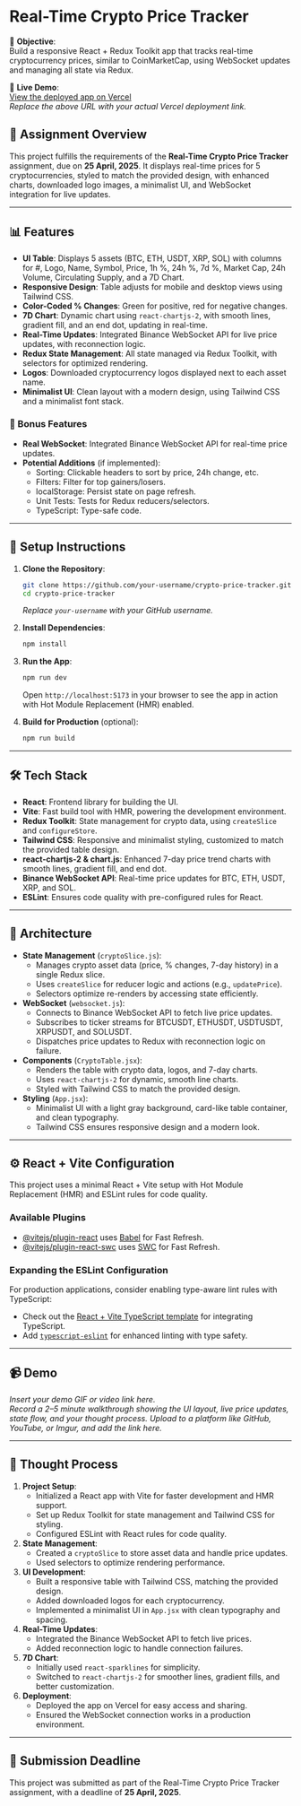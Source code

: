 # Real-Time Crypto Price Tracker

🎯 **Objective**:  
Build a responsive React + Redux Toolkit app that tracks real-time cryptocurrency prices, similar to CoinMarketCap, using WebSocket updates and managing all state via Redux.

🚀 **Live Demo**:  
[View the deployed app on Vercel](https://your-vercel-app-url.vercel.app)  
*Replace the above URL with your actual Vercel deployment link.*

## 📘 Assignment Overview
This project fulfills the requirements of the **Real-Time Crypto Price Tracker** assignment, due on **25 April, 2025**. It displays real-time prices for 5 cryptocurrencies, styled to match the provided design, with enhanced charts, downloaded logo images, a minimalist UI, and WebSocket integration for live updates.

---

## 📊 Features
- **UI Table**: Displays 5 assets (BTC, ETH, USDT, XRP, SOL) with columns for #, Logo, Name, Symbol, Price, 1h %, 24h %, 7d %, Market Cap, 24h Volume, Circulating Supply, and a 7D Chart.
- **Responsive Design**: Table adjusts for mobile and desktop views using Tailwind CSS.
- **Color-Coded % Changes**: Green for positive, red for negative changes.
- **7D Chart**: Dynamic chart using `react-chartjs-2`, with smooth lines, gradient fill, and an end dot, updating in real-time.
- **Real-Time Updates**: Integrated Binance WebSocket API for live price updates, with reconnection logic.
- **Redux State Management**: All state managed via Redux Toolkit, with selectors for optimized rendering.
- **Logos**: Downloaded cryptocurrency logos displayed next to each asset name.
- **Minimalist UI**: Clean layout with a modern design, using Tailwind CSS and a minimalist font stack.

### 🌟 Bonus Features
- **Real WebSocket**: Integrated Binance WebSocket API for real-time price updates.
- **Potential Additions** (if implemented):
  - Sorting: Clickable headers to sort by price, 24h change, etc.
  - Filters: Filter for top gainers/losers.
  - localStorage: Persist state on page refresh.
  - Unit Tests: Tests for Redux reducers/selectors.
  - TypeScript: Type-safe code.

---

## 📁 Setup Instructions
1. **Clone the Repository**:
   ```bash
   git clone https://github.com/your-username/crypto-price-tracker.git
   cd crypto-price-tracker
   ```
   *Replace `your-username` with your GitHub username.*

2. **Install Dependencies**:
   ```bash
   npm install
   ```

3. **Run the App**:
   ```bash
   npm run dev
   ```
   Open `http://localhost:5173` in your browser to see the app in action with Hot Module Replacement (HMR) enabled.

4. **Build for Production** (optional):
   ```bash
   npm run build
   ```

---

## 🛠️ Tech Stack
- **React**: Frontend library for building the UI.
- **Vite**: Fast build tool with HMR, powering the development environment.
- **Redux Toolkit**: State management for crypto data, using `createSlice` and `configureStore`.
- **Tailwind CSS**: Responsive and minimalist styling, customized to match the provided table design.
- **react-chartjs-2 & chart.js**: Enhanced 7-day price trend charts with smooth lines, gradient fill, and end dot.
- **Binance WebSocket API**: Real-time price updates for BTC, ETH, USDT, XRP, and SOL.
- **ESLint**: Ensures code quality with pre-configured rules for React.

---

## 🧠 Architecture
- **State Management** (`cryptoSlice.js`):
  - Manages crypto asset data (price, % changes, 7-day history) in a single Redux slice.
  - Uses `createSlice` for reducer logic and actions (e.g., `updatePrice`).
  - Selectors optimize re-renders by accessing state efficiently.
- **WebSocket** (`websocket.js`):
  - Connects to Binance WebSocket API to fetch live price updates.
  - Subscribes to ticker streams for BTCUSDT, ETHUSDT, USDTUSDT, XRPUSDT, and SOLUSDT.
  - Dispatches price updates to Redux with reconnection logic on failure.
- **Components** (`CryptoTable.jsx`):
  - Renders the table with crypto data, logos, and 7-day charts.
  - Uses `react-chartjs-2` for dynamic, smooth line charts.
  - Styled with Tailwind CSS to match the provided design.
- **Styling** (`App.jsx`):
  - Minimalist UI with a light gray background, card-like table container, and clean typography.
  - Tailwind CSS ensures responsive design and a modern look.

---

## ⚙️ React + Vite Configuration
This project uses a minimal React + Vite setup with Hot Module Replacement (HMR) and ESLint rules for code quality.

### Available Plugins
- [@vitejs/plugin-react](https://github.com/vitejs/vite-plugin-react/blob/main/packages/plugin-react) uses [Babel](https://babeljs.io/) for Fast Refresh.
- [@vitejs/plugin-react-swc](https://github.com/vitejs/vite-plugin-react/blob/main/packages/plugin-react-swc) uses [SWC](https://swc.rs/) for Fast Refresh.

### Expanding the ESLint Configuration
For production applications, consider enabling type-aware lint rules with TypeScript:
- Check out the [React + Vite TypeScript template](https://github.com/vitejs/vite/tree/main/packages/create-vite/template-react-ts) for integrating TypeScript.
- Add [`typescript-eslint`](https://typescript-eslint.io) for enhanced linting with type safety.

---

## 📹 Demo
*Insert your demo GIF or video link here.*  
*Record a 2–5 minute walkthrough showing the UI layout, live price updates, state flow, and your thought process. Upload to a platform like GitHub, YouTube, or Imgur, and add the link here.*

---

## 📝 Thought Process
1. **Project Setup**:
   - Initialized a React app with Vite for faster development and HMR support.
   - Set up Redux Toolkit for state management and Tailwind CSS for styling.
   - Configured ESLint with React rules for code quality.
2. **State Management**:
   - Created a `cryptoSlice` to store asset data and handle price updates.
   - Used selectors to optimize rendering performance.
3. **UI Development**:
   - Built a responsive table with Tailwind CSS, matching the provided design.
   - Added downloaded logos for each cryptocurrency.
   - Implemented a minimalist UI in `App.jsx` with clean typography and spacing.
4. **Real-Time Updates**:
   - Integrated the Binance WebSocket API to fetch live prices.
   - Added reconnection logic to handle connection failures.
5. **7D Chart**:
   - Initially used `react-sparklines` for simplicity.
   - Switched to `react-chartjs-2` for smoother lines, gradient fills, and better customization.
6. **Deployment**:
   - Deployed the app on Vercel for easy access and sharing.
   - Ensured the WebSocket connection works in a production environment.

---

## 📅 Submission Deadline
This project was submitted as part of the Real-Time Crypto Price Tracker assignment, with a deadline of **25 April, 2025**.